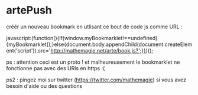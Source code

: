 # artePush

créér un nouveau bookmark en utlisant ce bout de code js comme URL : 

javascript:(function(){if(window.myBookmarklet!==undefined){myBookmarklet();}else{document.body.appendChild(document.createElement('script')).src='http://mathemagie.net/arte/book.js?';}})();

ps : attention ceci est un proto ! et malheureusement le bookmarklet ne fonctionne pas avec des URls en https :( 

ps2 : pingez moi sur twitter (https://twitter.com/mathemagie) si vous avez besoin d'aide ou des questions
